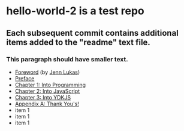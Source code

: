 # hello-world-2 is a test repo
## Each subsequent commit contains additional items added to the "readme" text file.
### This paragraph should have smaller text.

* [Foreword](foreword.md) (by [Jenn Lukas](http://jennlukas.com))
* [Preface](../preface.md)
* [Chapter 1: Into Programming](ch1.md)
* [Chapter 2: Into JavaScript](ch2.md)
* [Chapter 3: Into YDKJS](ch3.md)
* [Appendix A: Thank You's!](apA.md)
* item 1
* item 1
* item 1

